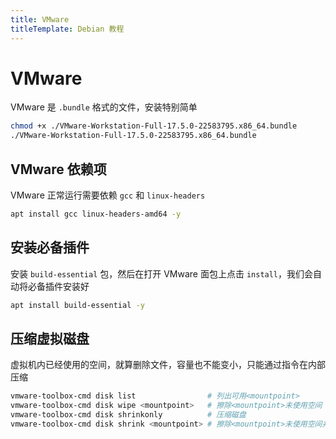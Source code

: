 ```yaml
---
title: VMware
titleTemplate: Debian 教程
---
```


# VMware

VMware 是 `.bundle` 格式的文件，安装特别简单

```bash
chmod +x ./VMware-Workstation-Full-17.5.0-22583795.x86_64.bundle
./VMware-Workstation-Full-17.5.0-22583795.x86_64.bundle
```

## VMware 依赖项

VMware 正常运行需要依赖 `gcc` 和 `linux-headers`

```bash
apt install gcc linux-headers-amd64 -y
```

## 安装必备插件

安装 `build-essential` 包，然后在打开 VMware 面包上点击 `install`，我们会自动将必备插件安装好

```bash
apt install build-essential -y
```

## 压缩虚拟磁盘

虚拟机内已经使用的空间，就算删除文件，容量也不能变小，只能通过指令在内部压缩

```bash
vmware-toolbox-cmd disk list                # 列出可用<mountpoint>
vmware-toolbox-cmd disk wipe <mountpoint>   # 擦除<mountpoint>未使用空间
vmware-toolbox-cmd disk shrinkonly          # 压缩磁盘
vmware-toolbox-cmd disk shrink <mountpoint> # 擦除<mountpoint>未使用空间并压缩磁盘
```
